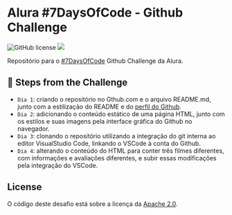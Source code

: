 # Alura #7DaysOfCode - Github Challenge

<div>
  <img alt="GitHub license" src="https://img.shields.io/github/license/ydirickson/Alura-7DaysOfCode?style=for-the-badge"></a>
  <img src="http://img.shields.io/static/v1?label=STATUS&message=EM%20DESENVOLVIMENTO&color=GREEN&style=for-the-badge"/>
</div>

Repositório para o [#7DaysOfCode](https://7daysofcode.io/) Github Challenge da Alura.

## :hammer: Steps from the Challenge

 - `Dia 1`: criando o repositório no Gthub.com e o arquivo README.md, junto com a estilização do README e do [perfil do Github](https://github.com/ydirickson).
 - `Dia 2`: adicionando o conteúdo estático de uma página HTML, junto com os estilos e suas imagens pela interface gráfica do Github no navegador.
 - `Dia 3`: clonando o repositório utilizando a integração do git interna ao editor VisualStudio Code, linkando o VSCode à conta do Github.
 - `Dia 4`: alterando o conteúdo do HTML para conter três filmes diferentes, com informações e avaliações diferentes, e subir essas modificações pela integração do VSCode.

## License

O código deste desafio está sobre a licença da [Apache 2.0](LICENSE).
